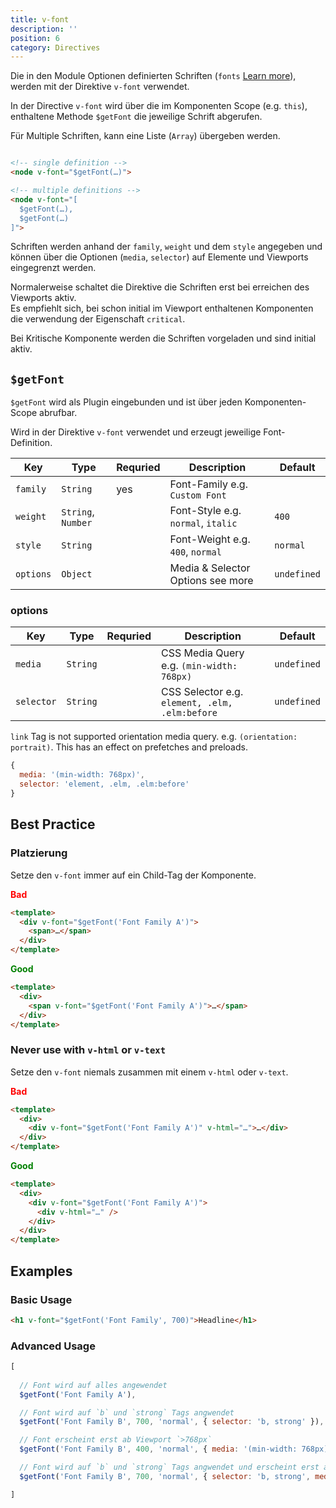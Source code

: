 ```yaml
---
title: v-font
description: ''
position: 6
category: Directives
---
```



Die in den Module Optionen definierten Schriften (`fonts` [Learn more](/options#fonts)), werden mit der Direktive `v-font` verwendet. 

In der Directive `v-font` wird über die im Komponenten Scope (e.g. `this`), enthaltene Methode `$getFont` die jeweilige Schrift abgerufen.

 Für Multiple Schriften, kann eine Liste (`Array`) übergeben werden.

```html

<!-- single definition -->
<node v-font="$getFont(…)">

<!-- multiple definitions -->
<node v-font="[
  $getFont(…),
  $getFont(…)
]">
```


Schriften werden anhand der `family`, `weight` und dem `style` angegeben und können über die Optionen (`media`, `selector`) auf Elemente und Viewports eingegrenzt werden.

Normalerweise schaltet die Direktive die Schriften erst bei erreichen des Viewports aktiv.  
Es empfiehlt sich, bei schon initial im Viewport enthaltenen Komponenten die verwendung der Eigenschaft `critical`.

Bei <nuxt-link to="/usage#kritische-komponente">Kritische Komponente</nuxt-link> werden die Schriften vorgeladen und sind initial aktiv.
## `$getFont`

`$getFont` wird als Plugin eingebunden und ist über jeden Komponenten-Scope abrufbar. 

Wird in der Direktive `v-font` verwendet und erzeugt jeweilige Font-Definition.

| Key       | Type               | Requried | Description                                                                   | Default     |
| --------- | ------------------ | -------- | ----------------------------------------------------------------------------- | ----------- |
| `family`  | `String`           | yes      | Font-Family e.g. `Custom Font`                                                |             |
| `weight`  | `String`, `Number` |          | Font-Style e.g. `normal`, `italic`                                            | `400`       |
| `style`   | `String`           |          | Font-Weight e.g. `400`, `normal`                                              | `normal`    |
| `options` | `Object`           |          | Media & Selector Options <nuxt-link to="/v-font#options">see more</nuxt-link> | `undefined` |


### options

| Key        | Type     | Requried | Description                                    | Default     |
| ---------- | -------- | -------- | ---------------------------------------------- | ----------- |
| `media`    | `String` |          | CSS Media Query e.g. `(min-width: 768px)`      | `undefined` |
| `selector` | `String` |          | CSS Selector e.g. `element, .elm, .elm:before` | `undefined` |


<alert type="danger">
<code>link</code> Tag is not supported orientation media query. e.g. <code>(orientation: portrait)</code>.
This has an effect on prefetches and preloads.
</alert>

```js
{
  media: '(min-width: 768px)',
  selector: 'element, .elm, .elm:before'
}
```

## Best Practice

### Platzierung

Setze den `v-font` immer auf ein Child-Tag der Komponente.

**<span style="color: red;">Bad</span>**
```html
<template>
  <div v-font="$getFont('Font Family A')">
    <span>…</span>
  </div>
</template>
```

**<span style="color: green;">Good</span>**
```html
<template>
  <div>
    <span v-font="$getFont('Font Family A')">…</span>
  </div>
</template>
```
### Never use with `v-html` or `v-text`

Setze den `v-font` niemals zusammen mit einem `v-html` oder `v-text`.

**<span style="color: red;">Bad</span>**
```html
<template>
  <div>
    <div v-font="$getFont('Font Family A')" v-html="…">…</div>
  </div>
</template>
```

**<span style="color: green;">Good</span>**
```html
<template>
  <div>
    <div v-font="$getFont('Font Family A')">
      <div v-html="…" />
    </div>
  </div>
</template>
```

## Examples

### Basic Usage

```html
<h1 v-font="$getFont('Font Family', 700)">Headline</h1>
```
### Advanced Usage

```js
[
  
  // Font wird auf alles angewendet
  $getFont('Font Family A'),

  // Font wird auf `b` und `strong` Tags angwendet
  $getFont('Font Family B', 700, 'normal', { selector: 'b, strong' }),

  // Font erscheint erst ab Viewport `>768px`
  $getFont('Font Family B', 400, 'normal', { media: '(min-width: 768px)' }),

  // Font wird auf `b` und `strong` Tags angwendet und erscheint erst ab Viewport `>768px`
  $getFont('Font Family B', 700, 'normal', { selector: 'b, strong', media: '(min-width: 768px)' })

]
```
